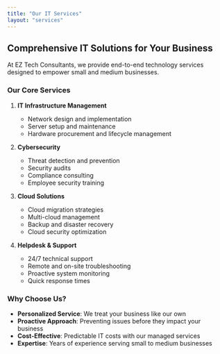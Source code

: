 ```yaml
---
title: "Our IT Services"
layout: "services"
---
```


## Comprehensive IT Solutions for Your Business

At EZ Tech Consultants, we provide end-to-end technology services designed to empower small and medium businesses.

### Our Core Services

1. **IT Infrastructure Management**
   - Network design and implementation
   - Server setup and maintenance
   - Hardware procurement and lifecycle management

2. **Cybersecurity**
   - Threat detection and prevention
   - Security audits
   - Compliance consulting
   - Employee security training

3. **Cloud Solutions**
   - Cloud migration strategies
   - Multi-cloud management
   - Backup and disaster recovery
   - Cloud security optimization

4. **Helpdesk & Support**
   - 24/7 technical support
   - Remote and on-site troubleshooting
   - Proactive system monitoring
   - Quick response times

### Why Choose Us?

- **Personalized Service**: We treat your business like our own
- **Proactive Approach**: Preventing issues before they impact your business
- **Cost-Effective**: Predictable IT costs with our managed services
- **Expertise**: Years of experience serving small to medium businesses
